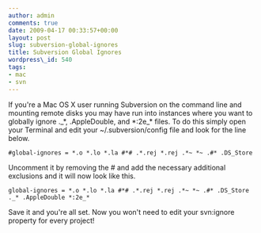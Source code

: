 ```yaml
---
author: admin
comments: true
date: 2009-04-17 00:33:57+00:00
layout: post
slug: subversion-global-ignores
title: Subversion Global Ignores
wordpress\_id: 540
tags:
- mac
- svn
---
```


If you're a Mac OS X user running Subversion on the command line and mounting remote disks you may have run into instances where you want to globally ignore .\_\*, .AppleDouble, and \*:2e\_\* files.  To do this simply open your Terminal and edit your ~/.subversion/config file and look for the line below.

```
#global-ignores = *.o *.lo *.la #*# .*.rej *.rej .*~ *~ .#* .DS_Store
```

Uncomment it by removing the # and add the necessary additional exclusions and it will now look like this.

```
global-ignores = *.o *.lo *.la #*# .*.rej *.rej .*~ *~ .#* .DS_Store ._* .AppleDouble *:2e_*
```

Save it and you're all set.  Now you won't need to edit your svn:ignore property for every project!
